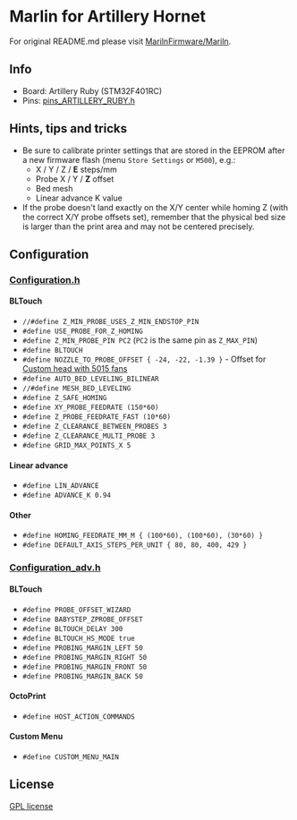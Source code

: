 # Marlin for Artillery Hornet

For original README.md please visit [MarilnFirmware/Mariln](https://github.com/MarlinFirmware/Marlin).


## Info

- Board: Artillery Ruby (STM32F401RC)
- Pins: [pins_ARTILLERY_RUBY.h](./Marlin/src/pins/stm32f4/pins_ARTILLERY_RUBY.h)


## Hints, tips and tricks

- Be sure to calibrate printer settings that are stored in the EEPROM after a new firmware flash (menu `Store Settings` or `M500`), e.g.:
    - X / Y / Z / **E** steps/mm
    - Probe X / Y / **Z** offset
    - Bed mesh
    - Linear advance K value
- If the probe doesn't land exactly on the X/Y center while homing Z (with the correct X/Y probe offsets set), remember that the physical bed size is larger than the print area and may not be centered precisely.
    

## Configuration

### [Configuration.h](./Marlin/Configuration.h)

#### BLTouch
- `//#define Z_MIN_PROBE_USES_Z_MIN_ENDSTOP_PIN`
- `#define USE_PROBE_FOR_Z_HOMING`
- `#define Z_MIN_PROBE_PIN PC2` (`PC2` is the same pin as `Z_MAX_PIN`)
- `#define BLTOUCH`
- `#define NOZZLE_TO_PROBE_OFFSET { -24, -22, -1.39 }` - Offset for [Custom head with 5015 fans](https://www.thingiverse.com/thing:5382834)
- `#define AUTO_BED_LEVELING_BILINEAR`
- `//#define MESH_BED_LEVELING`
- `#define Z_SAFE_HOMING`
- `#define XY_PROBE_FEEDRATE (150*60)`
- `#define Z_PROBE_FEEDRATE_FAST (10*60)`
- `#define Z_CLEARANCE_BETWEEN_PROBES 3`
- `#define Z_CLEARANCE_MULTI_PROBE 3`
- `#define GRID_MAX_POINTS_X 5`

#### Linear advance

- `#define LIN_ADVANCE`
- `#define ADVANCE_K 0.94`

#### Other

- `#define HOMING_FEEDRATE_MM_M { (100*60), (100*60), (30*60) }`
- `#define DEFAULT_AXIS_STEPS_PER_UNIT { 80, 80, 400, 429 }`

### [Configuration_adv.h](./Marlin/Configuration_adv.h)

#### BLTouch

- `#define PROBE_OFFSET_WIZARD`
- `#define BABYSTEP_ZPROBE_OFFSET`
- `#define BLTOUCH_DELAY 300`
- `#define BLTOUCH_HS_MODE true`
- `#define PROBING_MARGIN_LEFT 50`
- `#define PROBING_MARGIN_RIGHT 50`
- `#define PROBING_MARGIN_FRONT 50`
- `#define PROBING_MARGIN_BACK 50`

#### OctoPrint

- `#define HOST_ACTION_COMMANDS`

#### Custom Menu

- `#define CUSTOM_MENU_MAIN`


## License

[GPL license](/LICENSE)
